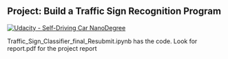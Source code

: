 ## Project: Build a Traffic Sign Recognition Program
[![Udacity - Self-Driving Car NanoDegree](https://s3.amazonaws.com/udacity-sdc/github/shield-carnd.svg)](http://www.udacity.com/drive)


Traffic_Sign_Classifier_final_Resubmit.ipynb has the code.
Look for report.pdf for the project report
